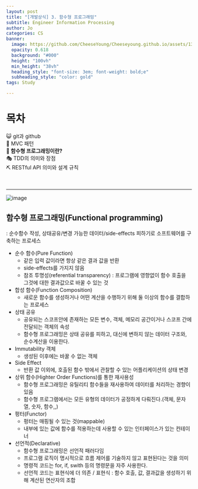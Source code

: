 ```yaml
---
layout: post
title: "[개발상식] 3. 함수형 프로그래밍"
subtitle: Engineer Information Processing
author: Jo
categories: CS
banner:
  image: https://github.com/CheeseYoung/Cheeseyoung.github.io/assets/132384527/f9f38360-4cac-4b89-b5fb-720a2043a864
  opacity: 0.618
  background: "#000"
  height: "100vh"
  min_height: "38vh"
  heading_style: "font-size: 3em; font-weight: bold;e"
  subheading_style: "color: gold"
tags: Study

---
```


# 목차
😺 git과 github <br>
🚥 MVC 패턴 <br>
<b>🎱 함수형 프로그래밍이란?</b> <br>
🎭 TDD의 의미와 장점 <br>
⛏ RESTful API 의미와 설계 규칙 <br>

<br>
<hr>

![image](https://github.com/CheeseYoung/Cheeseyoung.github.io/assets/132384527/f9f38360-4cac-4b89-b5fb-720a2043a864)

## 함수형 프로그래밍(Functional programming)
: 순수함수 작성, 상태공유/변경 가능한 데이터/side-effects 피하기로 소프트웨어를 구축하는 프로세스
- 순수 함수(Pure Function)
  - 같은 입력 값이라면 항상 같은 결과 값을 반환
  - side-effects를 가지지 않음
  - 참조 투명성(referential transparency) : 프로그램에 영향없이 함수 호출을 그것에 대한 결과값으로 바꿀 수 있는 것
- 합성 함수(Function Composition)
  - 새로운 함수를 생성하거나 어떤 계산을 수행하기 위해 둘 이상의 함수를 결합하는 프로세스
- 상태 공유
  -  공유되는 스코프안에 존재하는 모든 변수, 객체, 메모리 공간이거나 스코프 간에 전달되는 객체의 속성
  -  함수형 프로그래밍은 상태 공유를 피하고, 대신에 변하지 않는 데이터 구조와, 순수계산을 이용한다.
- Immutability 객체
  - 생성된 이후에는 바꿀 수 없는 객체
- Side Effect
  - 반환 값 이외에, 호출된 함수 밖에서 관찰할 수 있는 어플리케이션의 상태 변경
- 상위 함수(Highter Order Functions)를 통한 재사용성
  - 함수형 프로그래밍은 유틸리티 함수들을 재사용하여 데이터를 처리하는 경향이 있음
  - 함수형 프로그램에서는 모든 유형의 데이터가 공정하게 다뤄진다.(객체, 문자열, 숫자, 함수,,)
- 펑터(Functor)
  - 펑터는 매핑될 수 있는 것(mappable)
  - 내부에 있는 값에 함수를 적용하는데 사용할 수 있는 인터페이스가 있는 컨테이너
- 선언적(Declarative)
  - 함수형 프로그래밍은 선언적 패러다임
  - 프로그램 로직이 명시적으로 흐름 제어를 기술하지 않고 표현된다는 것을 의미
  - 명령적 코드는 for, if, swith 등의 명령문을 자주 사용한다.
  - 선언적 코드는 표현식에 더 의존 / 표현식 : 함수 호출, 값, 결과값을 생성하기 위해 계산된 연산자의 조합













